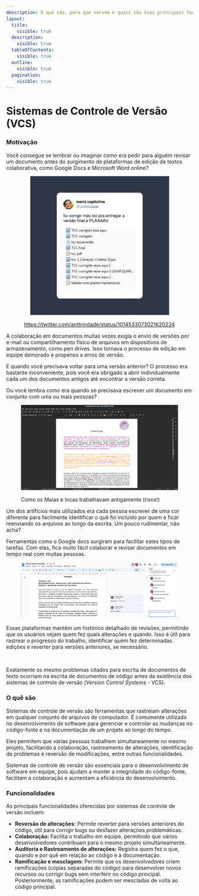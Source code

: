 ```yaml
---
description: O quê são, para que servem e quais são suas principais funcionalidades.
layout:
  title:
    visible: true
  description:
    visible: true
  tableOfContents:
    visible: true
  outline:
    visible: true
  pagination:
    visible: true
---
```


# Sistemas de Controle de Versão (VCS)

### Motivação

Você consegue se lembrar ou imaginar como era pedir para alguém revisar um documento antes do surgimento de plataformas de edição de textos colaborativa, como Google Docs e Microsoft Word online?

<div align="center" data-full-width="true">

<figure><img src="../../.gitbook/assets/tweet-1014533073021620224.png" alt="" width="375"><figcaption><p><a href="https://twitter.com/anttrindade/status/1014533073021620224?s=20">https://twitter.com/anttrindade/status/1014533073021620224</a></p></figcaption></figure>

</div>

A colaboração em documentos muitas vezes exigia o envio de versões por e-mail ou compartilhamento físico de arquivos em dispositivos de armazenamento, como pen drives. Isso tornava o processo de edição em equipe demorado e propenso a erros de versão.&#x20;

E quando você precisava voltar para uma versão anterior? O processo era bastante inconveniente, pois você era obrigado a abrir individualmente cada um dos documentos antigos até encontrar a versão correta.

Ou você lembra como era quando se precisava escrever um documento em conjunto com uma ou mais pessoas?

<figure><img src="../../.gitbook/assets/image (13) (1).png" alt=""><figcaption><p>Como os Maias e Incas trabalhavam antigamente (risos!)</p></figcaption></figure>

Um dos artifícios mais utilizados era cada pessoa escrever de uma cor diferente para facilmente identificar o quê foi incluído por quem e ficar reenviando os arquivos ao longo da escrita. Um pouco rudimentar, não acha?

Ferramentas como o Google docs surgiram para facilitar estes tipos de tarefas. Com elas, fica muito fácil colaborar e revisar documentos em tempo real com muitas pessoas.

<figure><img src="../../.gitbook/assets/Screenshot 2024-03-16 at 16.58.32.png" alt=""><figcaption></figcaption></figure>

Essas plataformas mantêm um histórico detalhado de revisões, permitindo que os usuários vejam quem fez quais alterações e quando. Isso é útil para rastrear o progresso do trabalho, identificar quem fez determinadas edições e reverter para versões anteriores, se necessário.

<figure><img src="../../.gitbook/assets/Histórico de Versão GDocs.png" alt=""><figcaption></figcaption></figure>

Exatamente os mesmo problemas citados para escrita de documentos de texto ocorriam na escrita de documentos de código antes da existência dos sistemas de controle de versão (_Version Control Systems_ - VCS).

### O quê são

Sistemas de controle de versão são ferramentas que rastreiam alterações em qualquer conjunto de arquivos de computador. É comumente utilizado no desenvolvimento de software para gerenciar e controlar as mudanças no código-fonte e na documentação de um projeto ao longo do tempo.&#x20;

Eles permitem que várias pessoas trabalhem simultaneamente no mesmo projeto, facilitando a colaboração, rastreamento de alterações, identificação de problemas e reversão de modificações, entre outras funcionalidades.

Sistemas de controle de versão são essenciais para o desenvolvimento de software em equipe, pois ajudam a manter a integridade do código-fonte, facilitam a colaboração e aumentam a eficiência do desenvolvimento.

### Funcionalidades

As principais funcionalidades oferecidas por sistemas de controle de versão incluem:

* **Reversão de alterações:** Permite reverter para versões anteriores do código, útil para corrigir bugs ou desfazer alterações problemáticas.
* **Colaboração:** Facilita o trabalho em equipe, permitindo que vários desenvolvedores contribuam para o mesmo projeto simultaneamente.
* **Auditoria e Rastreamento de alterações:** Registra quem fez o que, quando e por quê em relação ao código e à documentação.
* **Ramificação e mesclagem:** Permite que os desenvolvedores criem ramificações (cópias separadas do código) para desenvolver novos recursos ou corrigir bugs sem interferir no código principal. Posteriormente, as ramificações podem ser mescladas de volta ao código principal.

